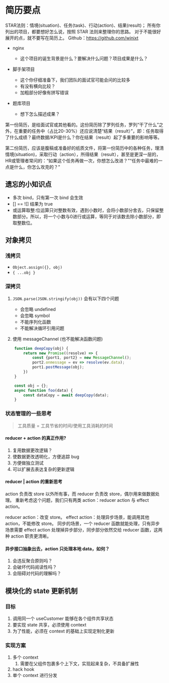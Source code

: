# 简历要点

STAR法则：情境(situation)、任务(task)、行动(action)、结果(result)；
所有你列出的项目，都要想好怎么说，按照 STAR 法则来整理你的思路。
对于不能很好展开的点，就不要写在简历上。
Github：https://github.com/winixt

- nginx
  - 这个项目的诞生背景是什么？要解决什么问题？项目成果是什么？

- 脚手架项目
  - 这个你仔细准备下，我们团队的面试官可能会问的比较多
  - 有没有横向比较？
  - 加粗部分好像有拼写错误

- 题库项目
  - 想下怎么描述成果？

第一份简历，是给面试官或其他看的。这份简历除了罗列任务，罗列“干了什么”之外，在重要的任务中（占比20-30%）还应说清楚“结果（result）”，即：任务取得了什么成绩？最终数据/KPI是什么？你在结果（result）起了多重要的影响等等。

第二份简历，应该是腹稿或准备好的纸质文件，将第一份简历中的各种任务，理清情境(situation)，采取行动（action），所得结果（result），甚至是更深一层的，HR或管理者常问的：“如果这个任务再做一次，你想怎么改进？”“任务中最难的一点是什么，你怎么攻克的？”

## 遗忘的小知识点

* 多次 bind，只有第一次 bind 会生效
* [] == ![] 结果为 true
* 或运算取整:位运算只对整数有效，遇到小数时，会将小数部分舍去，只保留整数部分。所以，将一个小数与0进行或运算，等同于对该数去除小数部分，即取整数位。 

## 对象拷贝

### 浅拷贝

* `Object.assign({}, obj)`
* `{ ...obj }`

### 深拷贝

1. `JSON.parse(JSON.stringify(obj))`
   会有以下四个问题
   * 会忽略 undefined
   * 会忽略 symbol
   * 不能序列化函数
   * 不能解决循环引用问题

2. 使用 messageChannel (也不能解决函数问题)
```js
    function deepCopy(obj) {
        return new Promise((resolve) => {
            const {port1, port2} = new MessageChannel();
            port2.onmessage = ev => resolve(ev.data);
            port1.postMessage(obj);
        })
    }

    const obj = {};
    async function foo(data) {
        const dataCopy = await deepCopy(data);
    }
```

### 状态管理的一些思考

> 工具质量 = 工具节省的时间/使用工具消耗的时间


#### reducer + action 的真正作用?

1. 复用数据更改逻辑？
2. 使数据更改透明化，方便追踪 bug
3. 方便做独立测试
4. 可以扩展去表达复杂的更新逻辑

#### reducer | action 的重新思考

action 负责改 store 以外所有事，而 reducer 负责改 store，偶尔用来做数据处理。
重新考虑这个问题，我们只有两类 action：reducer action 与 effect action。

reducer action：改变 store。
effect action：处理异步场景，能调用其他 action，不能修改 store。
同步的场景，一个 reducer 函数就能处理，只有异步场景需要 effect action 处理掉异步部分，同步部分依然交给 reducer 函数，这两种 action 职责更清晰。

#### 异步接口抽象出去，action 只处理本地 data，如何？

1. 会违反聚合原则吗？
2. 会破坏代码阅读性吗？
3. 会阻碍对代码的理解吗？


## 模块化的 state 更新机制

### 目标

1. 调用同一个 useCustomer 能够在各个组件共享状态
2. 要实现 state 共享，必须使用 context
3. 为了性能，必须在 context 的基础上实现定制化更新


### 实现方案

1. 多个 context
   1. 需要在父组件包裹多个上下文，实现起来复杂，不具备扩展性
2. hack hook 
3. 单个 context 进行分发




